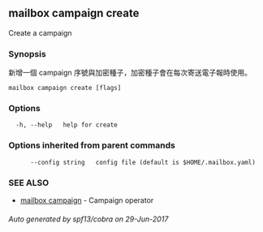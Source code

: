 ## mailbox campaign create

Create a campaign

### Synopsis


新增一個 campaign 序號與加密種子，加密種子會在每次寄送電子報時使用。

```
mailbox campaign create [flags]
```

### Options

```
  -h, --help   help for create
```

### Options inherited from parent commands

```
      --config string   config file (default is $HOME/.mailbox.yaml)
```

### SEE ALSO
* [mailbox campaign](mailbox_campaign.md)	 - Campaign operator

###### Auto generated by spf13/cobra on 29-Jun-2017
